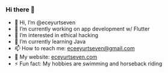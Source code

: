 ### Hi there 👋

- 🥂 Hi, I’m @eceyurtseven
- 🔭 I’m currently working on app development w/ Flutter
- 👀 I’m interested in ethical hacking
- 🌱 I’m currently learning Java
- 📫 How to reach me: eceeyurtseven@gmail.com
- 🚀 My website: [eceyurtseven.com](https://eceyurtseven.com/)
- ⚡️ Fun fact: My hobbies are swimming and horseback riding

<!--
**eceyurtseven/eceyurtseven** is a ✨ _special_ ✨ repository because its `README.md` (this file) appears on your GitHub profile.
-->
